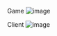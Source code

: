 Game
![image](https://user-images.githubusercontent.com/100577038/214599027-018994bf-1e88-46bb-bce2-758e6be5a9a4.png)

Client
![image](https://user-images.githubusercontent.com/100577038/214598690-69cc4d5d-bbd2-48d1-ad79-ead1e698a3d8.png)
